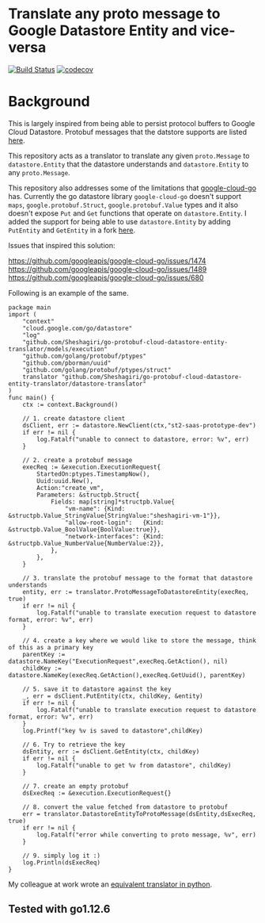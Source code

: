 # Translate any proto message to Google Datastore Entity and vice-versa


[![Build Status](https://travis-ci.org/Sheshagiri/go-protobuf-cloud-datastore-entity-translator.svg?branch=master)](https://travis-ci.org/Sheshagiri/go-protobuf-cloud-datastore-entity-translator)
[![codecov](https://codecov.io/gh/Sheshagiri/go-protobuf-cloud-datastore-entity-translator/branch/master/graph/badge.svg)](https://codecov.io/gh/Sheshagiri/go-protobuf-cloud-datastore-entity-translator)


# Background

This is largely inspired from being able to persist protocol buffers to Google Cloud Datastore. Protobuf messages that the datstore supports are listed [here](https://github.com/googleapis/googleapis/blob/c50d9e822e19e069b7e3758736ea58cb4f35267c/google/datastore/v1/entity.proto#L188).
 
This repository acts as a translator to translate any given ``proto.Message`` to ``datastore.Entity`` that the datastore understands and 
``datastore.Entity`` to any ``proto.Message``.

This repository also addresses some of the limitations that [google-cloud-go](https://github.com/googleapis/google-cloud-go/tree/master/datastore) has.
Currently the go datastore library `google-cloud-go` doesn't support `maps`, `google.protobuf.Struct`, `google.protobuf.Value` types 
and it also doesn't expose `Put` and `Get` functions that operate on `datastore.Entity`. I added the support for being able to use `datastore.Entity` by adding `PutEntity` and `GetEntity` in a fork [here](https://github.com/Sheshagiri/google-cloud-go).

Issues that inspired this solution:

https://github.com/googleapis/google-cloud-go/issues/1474
https://github.com/googleapis/google-cloud-go/issues/1489
https://github.com/googleapis/google-cloud-go/issues/680

Following is an example of the same.

```
package main
import (
	"context"
	"cloud.google.com/go/datastore"
	"log"
	"github.com/Sheshagiri/go-protobuf-cloud-datastore-entity-translator/models/execution"
	"github.com/golang/protobuf/ptypes"
	"github.com/pborman/uuid"
	"github.com/golang/protobuf/ptypes/struct"
	translator "github.com/Sheshagiri/go-protobuf-cloud-datastore-entity-translator/datastore-translator"
)
func main() {
	ctx := context.Background()

	// 1. create datastore client
	dsClient, err := datastore.NewClient(ctx,"st2-saas-prototype-dev")
	if err != nil {
		log.Fatalf("unable to connect to datastore, error: %v", err)
	}

	// 2. create a protobuf message
	execReq := &execution.ExecutionRequest{
		StartedOn:ptypes.TimestampNow(),
		Uuid:uuid.New(),
		Action:"create_vm",
		Parameters: &structpb.Struct{
			Fields: map[string]*structpb.Value{
				"vm-name": {Kind: &structpb.Value_StringValue{StringValue:"sheshagiri-vm-1"}},
				"allow-root-login":   {Kind: &structpb.Value_BoolValue{BoolValue:true}},
				"network-interfaces": {Kind: &structpb.Value_NumberValue{NumberValue:2}},
			},
		},
	}

	// 3. translate the protobuf message to the format that datastore understands
	entity, err := translator.ProtoMessageToDatastoreEntity(execReq, true)
	if err != nil {
		log.Fatalf("unable to translate execution request to datastore format, error: %v", err)
	}

	// 4. create a key where we would like to store the message, think of this as a primary key
	parentKey := datastore.NameKey("ExecutionRequest",execReq.GetAction(), nil)
	childKey := datastore.NameKey(execReq.GetAction(),execReq.GetUuid(), parentKey)

	// 5. save it to datastore against the key
	_, err = dsClient.PutEntity(ctx, childKey, &entity)
	if err != nil {
		log.Fatalf("unable to translate execution request to datastore format, error: %v", err)
	}
	log.Printf("key %v is saved to datastore",childKey)

	// 6. Try to retrieve the key
	dsEntity, err := dsClient.GetEntity(ctx, childKey)
	if err != nil {
		log.Fatalf("unable to get %v from datastore", childKey)
	}

	// 7. create an empty protobuf
	dsExecReq := &execution.ExecutionRequest{}

	// 8. convert the value fetched from datastore to protobuf
	err = translator.DatastoreEntityToProtoMessage(dsEntity,dsExecReq, true)
	if err != nil {
		log.Fatalf("error while converting to proto message, %v", err)
	}

	// 9. simply log it :)
	log.Println(dsExecReq)
}
```

My colleague at work wrote an [equivalent translator in python](https://github.com/Kami/python-protobuf-cloud-datastore-entity-translator).

## Tested with go1.12.6
